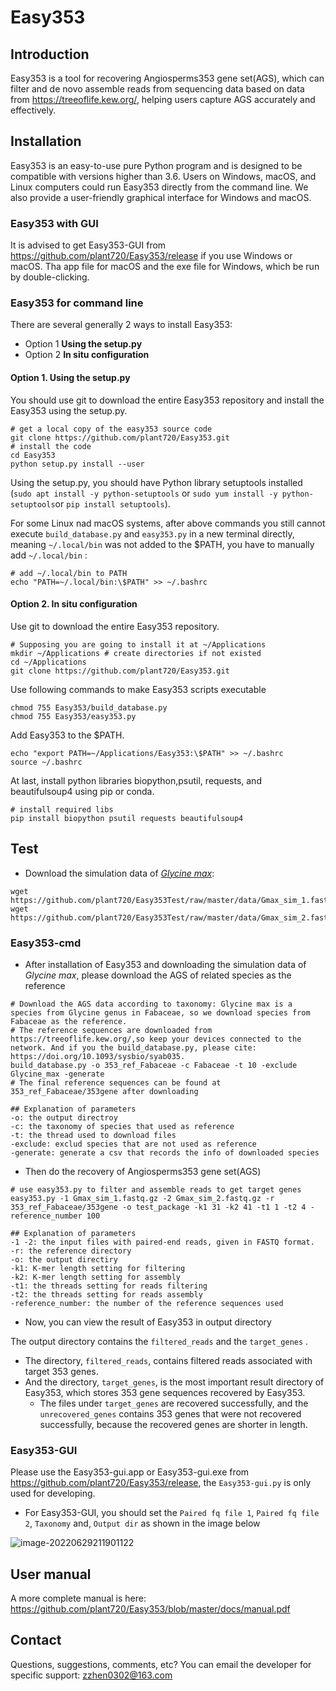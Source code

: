 # Easy353

## Introduction

Easy353 is a tool for recovering Angiosperms353 gene set(AGS), which can filter and de novo assemble reads from sequencing data based on data from https://treeoflife.kew.org/, helping users capture AGS accurately and effectively.

## Installation

Easy353 is an easy-to-use pure Python program and is designed to be compatible with versions higher than 3.6. Users on Windows, macOS, and Linux computers could run Easy353 directly from the command line. We also provide a user-friendly graphical interface for Windows and macOS. 

### Easy353 with GUI

It is advised to get Easy353-GUI from https://github.com/plant720/Easy353/release if you use Windows or macOS. Tha app file for macOS and the exe file for Windows, which be run by double-clicking.

### Easy353 for command line

There are several generally 2 ways to install Easy353:

- Option 1 **Using the setup.py**
- Option 2 **In situ configuration**

#### Option 1. Using the setup.py

You should use git to download the entire Easy353 repository and install the Easy353 using the setup.py.

```shell
# get a local copy of the easy353 source code
git clone https://github.com/plant720/Easy353.git
# install the code 
cd Easy353
python setup.py install --user
```

Using the setup.py, you should have Python library setuptools installed (`sudo apt install -y python-setuptools` or `sudo yum install -y python-setuptools`or `pip install setuptools`).

For some Linux nad macOS systems, after above commands you still cannot execute `build_database.py` and `easy353.py` in a new terminal directly, meaning `~/.local/bin` was not added to the \$PATH, you have to manually add `~/.local/bin` :

```shell
# add ~/.local/bin to PATH
echo "PATH=~/.local/bin:\$PATH" >> ~/.bashrc
```

#### Option 2. In situ configuration

Use git to download the entire Easy353 repository.

```shell
# Supposing you are going to install it at ~/Applications
mkdir ~/Applications # create directories if not existed
cd ~/Applications
git clone https://github.com/plant720/Easy353.git
```

Use following commands to make Easy353 scripts executable

```shell
chmod 755 Easy353/build_database.py
chmod 755 Easy353/easy353.py
```

Add Easy353 to the $PATH.

```shell
echo "export PATH=~/Applications/Easy353:\$PATH" >> ~/.bashrc
source ~/.bashrc
```

At last, install python libraries biopython,psutil, requests, and beautifulsoup4 using pip or conda.

```shell
# install required libs
pip install biopython psutil requests beautifulsoup4
```

## Test

* Download the simulation data of [*Glycine max*](https://github.com/plant720/Easy353Test/tree/master/data):

```shell
wget https://github.com/plant720/Easy353Test/raw/master/data/Gmax_sim_1.fastq.gz
wget https://github.com/plant720/Easy353Test/raw/master/data/Gmax_sim_2.fastq.gz
```

### Easy353-cmd

* After installation of Easy353 and downloading the simulation data of *Glycine max*, please download the AGS of related species as the reference

```shell
# Download the AGS data according to taxonomy: Glycine max is a species from Glycine genus in Fabaceae, so we download species from Fabaceae as the reference.
# The reference sequences are downloaded from https://treeoflife.kew.org/,so keep your devices connected to the network. And if you the build_database.py, please cite: https://doi.org/10.1093/sysbio/syab035.
build_database.py -o 353_ref_Fabaceae -c Fabaceae -t 10 -exclude Glycine_max -generate 
# The final reference sequences can be found at 353_ref_Fabaceae/353gene after downloading

## Explanation of parameters
-o: the output directroy
-c: the taxonomy of species that used as reference
-t: the thread used to download files
-exclude: exclud species that are not used as reference
-generate: generate a csv that records the info of downloaded species
```

* Then do the recovery of Angiosperms353 gene set(AGS)

```shell
# use easy353.py to filter and assemble reads to get target genes
easy353.py -1 Gmax_sim_1.fastq.gz -2 Gmax_sim_2.fastq.gz -r 353_ref_Fabaceae/353gene -o test_package -k1 31 -k2 41 -t1 1 -t2 4 -reference_number 100

## Explanation of parameters
-1 -2: the input files with paired-end reads, given in FASTQ format. 
-r: the reference directory
-o: the output directiry
-k1: K-mer length setting for filtering
-k2: K-mer length setting for assembly
-t1: the threads setting for reads filtering
-t2: the threads setting for reads assembly
-reference_number: the number of the reference sequences used
```

* Now, you can view the result of Easy353 in output directory

The output directory contains the `filtered_reads` and the `target_genes` . 

* The directory, `filtered_reads`, contains filtered reads associated with target 353 genes. 
* And the directory, `target_genes`, is the most important result directory of Easy353, which stores 353 gene sequences recovered by Easy353. 
  * The files under `target_genes` are recovered successfully, and the `unrecovered_genes`  contains 353 genes that were not recovered successfully, because the recovered genes are shorter in length.

### Easy353-GUI

Please use the Easy353-gui.app or Easy353-gui.exe from https://github.com/plant720/Easy353/release, the `Easy353-gui.py` is only used for developing.

* For Easy353-GUI, you should set the `Paired fq file 1`, `Paired fq file 2`, `Taxonomy` and, `Output dir` as shown in the image below

![image-20220629211901122](https://cdn.jsdelivr.net/gh/plant720/TyporaPic/img/20220629211901.png)

## User manual

A more complete manual is here: https://github.com/plant720/Easy353/blob/master/docs/manual.pdf

## Contact

Questions, suggestions, comments, etc? You can email the developer for specific support: zzhen0302@163.com
